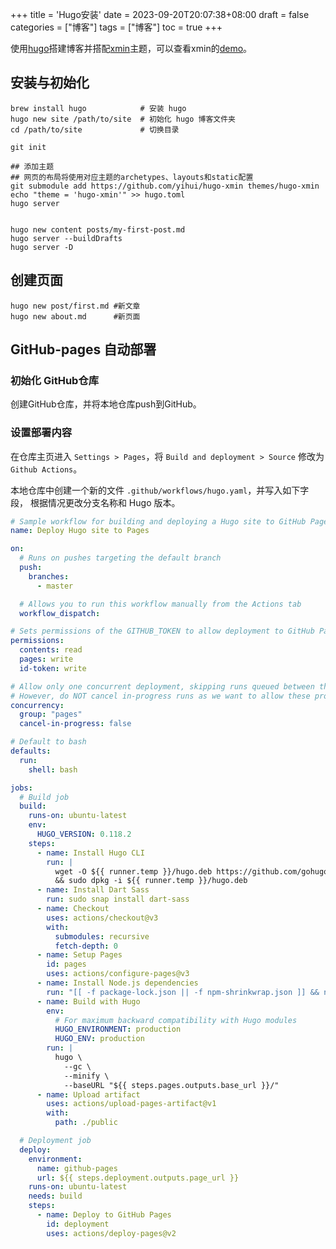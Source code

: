 +++
title = 'Hugo安装'
date = 2023-09-20T20:07:38+08:00
draft = false
categories = ["博客"]
tags = ["博客"]
toc = true
+++

使用[hugo](https://gohugo.io)搭建博客并搭配[xmin](https://github.com/yihui/hugo-xmin)主题，可以查看xmin的[demo](https://xmin.yihui.org)。

## 安装与初始化

```shell
brew install hugo            # 安装 hugo
hugo new site /path/to/site  # 初始化 hugo 博客文件夹
cd /path/to/site             # 切换目录

git init

## 添加主题
## 网页的布局将使用对应主题的archetypes、layouts和static配置
git submodule add https://github.com/yihui/hugo-xmin themes/hugo-xmin
echo "theme = 'hugo-xmin'" >> hugo.toml
hugo server


hugo new content posts/my-first-post.md
hugo server --buildDrafts
hugo server -D
```

## 创建页面

```shell{linenos=true}
hugo new post/first.md #新文章
hugo new about.md      #新页面
```

## GitHub-pages 自动部署

### 初始化 GitHub仓库

创建GitHub仓库，并将本地仓库push到GitHub。

### 设置部署内容

在仓库主页进入 `Settings > Pages`，将 `Build and deployment > Source` 修改为 `Github Actions`。

本地仓库中创建一个新的文件 `.github/workflows/hugo.yaml`，并写入如下字段，
根据情况更改分支名称和 Hugo 版本。

```yaml
# Sample workflow for building and deploying a Hugo site to GitHub Pages
name: Deploy Hugo site to Pages

on:
  # Runs on pushes targeting the default branch
  push:
    branches:
      - master

  # Allows you to run this workflow manually from the Actions tab
  workflow_dispatch:

# Sets permissions of the GITHUB_TOKEN to allow deployment to GitHub Pages
permissions:
  contents: read
  pages: write
  id-token: write

# Allow only one concurrent deployment, skipping runs queued between the run in-progress and latest queued.
# However, do NOT cancel in-progress runs as we want to allow these production deployments to complete.
concurrency:
  group: "pages"
  cancel-in-progress: false

# Default to bash
defaults:
  run:
    shell: bash

jobs:
  # Build job
  build:
    runs-on: ubuntu-latest
    env:
      HUGO_VERSION: 0.118.2
    steps:
      - name: Install Hugo CLI
        run: |
          wget -O ${{ runner.temp }}/hugo.deb https://github.com/gohugoio/hugo/releases/download/v${HUGO_VERSION}/hugo_extended_${HUGO_VERSION}_linux-amd64.deb \
          && sudo dpkg -i ${{ runner.temp }}/hugo.deb          
      - name: Install Dart Sass
        run: sudo snap install dart-sass
      - name: Checkout
        uses: actions/checkout@v3
        with:
          submodules: recursive
          fetch-depth: 0
      - name: Setup Pages
        id: pages
        uses: actions/configure-pages@v3
      - name: Install Node.js dependencies
        run: "[[ -f package-lock.json || -f npm-shrinkwrap.json ]] && npm ci || true"
      - name: Build with Hugo
        env:
          # For maximum backward compatibility with Hugo modules
          HUGO_ENVIRONMENT: production
          HUGO_ENV: production
        run: |
          hugo \
            --gc \
            --minify \
            --baseURL "${{ steps.pages.outputs.base_url }}/"          
      - name: Upload artifact
        uses: actions/upload-pages-artifact@v1
        with:
          path: ./public

  # Deployment job
  deploy:
    environment:
      name: github-pages
      url: ${{ steps.deployment.outputs.page_url }}
    runs-on: ubuntu-latest
    needs: build
    steps:
      - name: Deploy to GitHub Pages
        id: deployment
        uses: actions/deploy-pages@v2
```